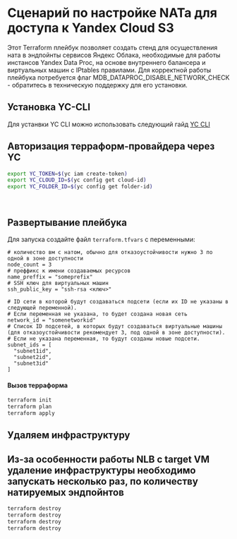 # Cценарий по настройке NATa для доступа к Yandex Cloud S3

Этот Terraform плейбук позволяет создать стенд для осуществления ната в эндпойнты сервисов Яндекс Облака, необходимые для работы инстансов Yandex Data Proc, на основе внутреннего балансера и виртуальных машин c IPtables правилами.
Для корректной работы плейбука потребуется флаг MDB_DATAPROC_DISABLE_NETWORK_CHECK - обратитесь в техническую поддержку для его установки.

## Установка YC-CLI

Для устанвки YC CLI можно использовать следующий гайд [YC CLI](https://cloud.yandex.ru/docs/cli/quickstart)

## Авторизация терраформ-провайдера через YC

```bash
export YC_TOKEN=$(yc iam create-token)
export YC_CLOUD_ID=$(yc config get cloud-id)
export YC_FOLDER_ID=$(yc config get folder-id)
```

<br/>

## Развертывание плейбука

Для запуска создайте файл `terraform.tfvars` с переменными:

```hcl
# количество вм с натом, обычно для отказоустойчивости нужно 3 по одной в зоне доступности
node_count = 3
# преффикс к имени создаваемых ресурсов
name_preffix = "someprefix"
# SSH ключ для виртуальных машин
ssh_public_key = "ssh-rsa <ключ>"

# ID сети в которой будут создаваться подсети (если их ID не указаны в следующей переменной).
# Если переменная не указана, то будет создана новая сеть
network_id = "somenetworkid"
# Список ID подсетей, в которых будут создаваться виртуальные машины (для отказоустойчивости рекомендует 3, под одной в зоне доступности).
# Если не указана переменная, то будут созданы новые подсети.
subnet_ids = [
  "subnet1id",
  "subnet2id",
  "subnet3id"
]
```

#### Вызов терраформа

```bash
terraform init
terraform plan
terraform apply
```

## Удаляем инфраструктуру
## Из-за особенности работы NLB с target VM удаление инфраструктуры необходимо запускать несколько раз, по количеству натируемых эндпойнтов

```bash
terraform destroy
terraform destroy
terraform destroy
terraform destroy
```
